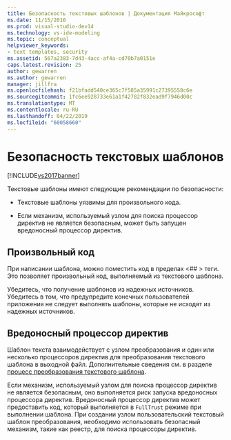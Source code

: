 ```yaml
---
title: Безопасность текстовых шаблонов | Документация Майкрософт
ms.date: 11/15/2016
ms.prod: visual-studio-dev14
ms.technology: vs-ide-modeling
ms.topic: conceptual
helpviewer_keywords:
- text templates, security
ms.assetid: 567a2383-7d43-4acc-af4a-cd70b7a0151e
caps.latest.revision: 25
author: gewarren
ms.author: gewarren
manager: jillfra
ms.openlocfilehash: f21bfadd540ce365c7f585a35991c27395558c6e
ms.sourcegitcommit: 1fc6ee928733e61a1f42782f832ead9f7946d00c
ms.translationtype: MT
ms.contentlocale: ru-RU
ms.lasthandoff: 04/22/2019
ms.locfileid: "60058660"
---
```

# <a name="security-of-text-templates"></a>Безопасность текстовых шаблонов
[!INCLUDE[vs2017banner](../includes/vs2017banner.md)]

Текстовые шаблоны имеют следующие рекомендации по безопасности:  
  
- Текстовые шаблоны уязвимы для произвольного кода.  
  
- Если механизм, используемый узлом для поиска процессор директив не является безопасным, может быть запущен вредоносный процессор директив.  
  
## <a name="arbitrary-code"></a>Произвольный код  
 При написании шаблона, можно поместить код в пределах \<## > теги. Это позволяет произвольный код, выполняемый из текстового шаблона.  
  
 Убедитесь, что получение шаблонов из надежных источников. Убедитесь в том, что предупредите конечных пользователей приложения не следует выполнять шаблоны, которые не исходят из надежных источников.  
  
## <a name="malicious-directive-processor"></a>Вредоносный процессор директив  
 Шаблон текста взаимодействует с узлом преобразования и один или несколько процессоров директив для преобразования текстового шаблона в выходной файл. Дополнительные сведения см. в разделе [процесс преобразования текстового шаблона](../modeling/the-text-template-transformation-process.md).  
  
 Если механизм, используемый узлом для поиска процессор директив не является безопасным, оно выполняется риск запуска вредоносных процессора директив. Вредоносный процессор директив может предоставить код, который выполняется в `FullTrust` режиме при выполнении шаблона. При создании узлом пользовательский текстовый шаблон преобразования, необходимо использовать безопасный механизм, такие как реестр, для поиска процессоры директив.
